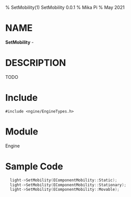 % SetMobility(1) SetMobility 0.0.1
% Mika Pi
% May 2021

# NAME

**SetMobility** -

# DESCRIPTION
TODO

# Include

`#include <ngine/EngineTypes.h>`

# Module

Engine

# Sample Code
```C++
  light->SetMobility(EComponentMobility::Static);
  light->SetMobility(EComponentMobility::Stationary);
  light->SetMobility(EComponentMobility::Movable);
```
